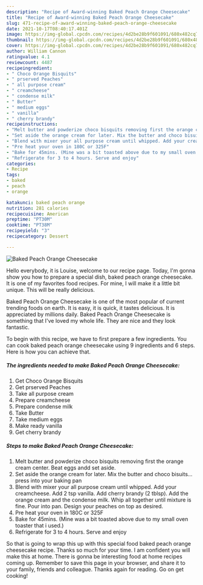```yaml
---
description: "Recipe of Award-winning Baked Peach Orange Cheesecake"
title: "Recipe of Award-winning Baked Peach Orange Cheesecake"
slug: 471-recipe-of-award-winning-baked-peach-orange-cheesecake
date: 2021-10-17T08:40:17.401Z
image: https://img-global.cpcdn.com/recipes/4d2be28b9f601091/680x482cq70/baked-peach-orange-cheesecake-recipe-main-photo.jpg
thumbnail: https://img-global.cpcdn.com/recipes/4d2be28b9f601091/680x482cq70/baked-peach-orange-cheesecake-recipe-main-photo.jpg
cover: https://img-global.cpcdn.com/recipes/4d2be28b9f601091/680x482cq70/baked-peach-orange-cheesecake-recipe-main-photo.jpg
author: William Cannon
ratingvalue: 4.1
reviewcount: 4487
recipeingredient:
- " Choco Orange Bisquits"
- " prserved Peaches"
- " all purpose cream"
- " creamcheese"
- " condense milk"
- " Butter"
- " medium eggs"
- " vanilla"
- " cherry brandy"
recipeinstructions:
- "Melt butter and powderize choco bisquits removing first the orange cream center. Beat eggs andd set aside."
- "Set aside the orange cream for later. Mix the butter and choco bisuits... press into your baking pan"
- "Blend with mixer your all purpose cream until whipped. Add your creamcheese. Add 2 tsp vanilla. Add cherry brandy (2 tblsp). Add the orange cream and the condense milk. Whip all together until mixture is fine. Pour into pan. Design your peaches on top as desired."
- "Pre heat your oven in 180C or 325F"
- "Bake for 45mins. (Mine was a bit toasted above due to my small oven toaster that i used.)"
- "Refrigerate for 3 to 4 hours. Serve and enjoy"
categories:
- Recipe
tags:
- baked
- peach
- orange

katakunci: baked peach orange 
nutrition: 281 calories
recipecuisine: American
preptime: "PT30M"
cooktime: "PT38M"
recipeyield: "3"
recipecategory: Dessert

---
```



![Baked Peach Orange Cheesecake](https://img-global.cpcdn.com/recipes/4d2be28b9f601091/680x482cq70/baked-peach-orange-cheesecake-recipe-main-photo.jpg)

Hello everybody, it is Louise, welcome to our recipe page. Today, I'm gonna show you how to prepare a special dish, baked peach orange cheesecake. It is one of my favorites food recipes. For mine, I will make it a little bit unique. This will be really delicious.

Baked Peach Orange Cheesecake is one of the most popular of current trending foods on earth. It is easy, it is quick, it tastes delicious. It is appreciated by millions daily. Baked Peach Orange Cheesecake is something that I've loved my whole life. They are nice and they look fantastic.




To begin with this recipe, we have to first prepare a few ingredients. You can cook baked peach orange cheesecake using 9 ingredients and 6 steps. Here is how you can achieve that.

<!--inarticleads1-->

##### The ingredients needed to make Baked Peach Orange Cheesecake:

1. Get  Choco Orange Bisquits
1. Get  prserved Peaches
1. Take  all purpose cream
1. Prepare  creamcheese
1. Prepare  condense milk
1. Take  Butter
1. Take  medium eggs
1. Make ready  vanilla
1. Get  cherry brandy




<!--inarticleads2-->

##### Steps to make Baked Peach Orange Cheesecake:

1. Melt butter and powderize choco bisquits removing first the orange cream center. Beat eggs andd set aside.
1. Set aside the orange cream for later. Mix the butter and choco bisuits... press into your baking pan
1. Blend with mixer your all purpose cream until whipped. Add your creamcheese. Add 2 tsp vanilla. Add cherry brandy (2 tblsp). Add the orange cream and the condense milk. Whip all together until mixture is fine. Pour into pan. Design your peaches on top as desired.
1. Pre heat your oven in 180C or 325F
1. Bake for 45mins. (Mine was a bit toasted above due to my small oven toaster that i used.)
1. Refrigerate for 3 to 4 hours. Serve and enjoy




So that is going to wrap this up with this special food baked peach orange cheesecake recipe. Thanks so much for your time. I am confident you will make this at home. There is gonna be interesting food at home recipes coming up. Remember to save this page in your browser, and share it to your family, friends and colleague. Thanks again for reading. Go on get cooking!
